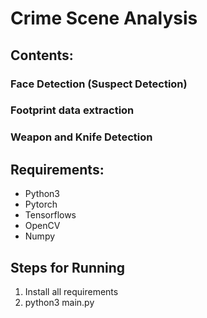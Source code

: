 # Crime Scene Analysis

## Contents:

### Face Detection (Suspect Detection)
### Footprint data extraction
### Weapon and Knife Detection

## Requirements:

<ul>
  <li>Python3</li>
  <li>Pytorch</li>
  <li>Tensorflows</li>
  <li>OpenCV</li>
  <li>Numpy</li>
</ul>

## Steps for Running
<ol>
  <li>Install all requirements</li>
  <li>python3 main.py</li>
</ol>
